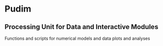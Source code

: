 # **Pudim**  

## **Processing Unit for Data and Interactive Modules**

Functions and scripts for numerical models and data plots and analyses 


